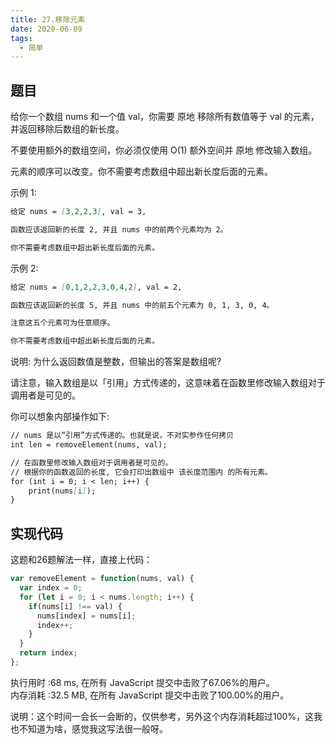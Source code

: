 ```yaml
---
title: 27.移除元素
date: 2020-06-09
tags:
  - 简单
---
```


## 题目
给你一个数组 nums 和一个值 val，你需要 原地 移除所有数值等于 val 的元素，并返回移除后数组的新长度。

不要使用额外的数组空间，你必须仅使用 O(1) 额外空间并 原地 修改输入数组。

元素的顺序可以改变。你不需要考虑数组中超出新长度后面的元素。

示例 1:
```md
给定 nums = [3,2,2,3], val = 3,

函数应该返回新的长度 2, 并且 nums 中的前两个元素均为 2。

你不需要考虑数组中超出新长度后面的元素。
```
示例 2:
```md
给定 nums = [0,1,2,2,3,0,4,2], val = 2,

函数应该返回新的长度 5, 并且 nums 中的前五个元素为 0, 1, 3, 0, 4。

注意这五个元素可为任意顺序。

你不需要考虑数组中超出新长度后面的元素。
```

说明:
为什么返回数值是整数，但输出的答案是数组呢?

请注意，输入数组是以「引用」方式传递的，这意味着在函数里修改输入数组对于调用者是可见的。

你可以想象内部操作如下:
```md
// nums 是以“引用”方式传递的。也就是说，不对实参作任何拷贝
int len = removeElement(nums, val);

// 在函数里修改输入数组对于调用者是可见的。
// 根据你的函数返回的长度, 它会打印出数组中 该长度范围内 的所有元素。
for (int i = 0; i < len; i++) {
    print(nums[i]);
}
```

## 实现代码
这题和26题解法一样，直接上代码：
```js
var removeElement = function(nums, val) {
  var index = 0;
  for (let i = 0; i < nums.length; i++) {
    if(nums[i] !== val) {
      nums[index] = nums[i];
      index++;
    }
  }
  return index;
};
```
执行用时 :68 ms, 在所有 JavaScript 提交中击败了67.06%的用户。<br />
内存消耗 :32.5 MB, 在所有 JavaScript 提交中击败了100.00%的用户。<br />

说明：这个时间一会长一会断的，仅供参考，另外这个内存消耗超过100%，这我也不知道为啥，感觉我这写法很一般呀。
